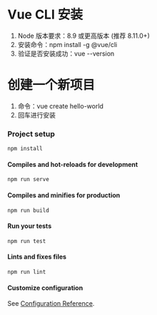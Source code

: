 # Vue CLI 安装

1. Node 版本要求：8.9 或更高版本 (推荐 8.11.0+)
1. 安装命令：npm install -g @vue/cli
1. 验证是否安装成功：vue --version


# 创建一个新项目
1. 命令：vue create hello-world
1. 回车进行安装


### Project setup
```
npm install
```

#### Compiles and hot-reloads for development
```
npm run serve
```

#### Compiles and minifies for production
```
npm run build
```

#### Run your tests
```
npm run test
```

#### Lints and fixes files
```
npm run lint
```

#### Customize configuration
See [Configuration Reference](https://cli.vuejs.org/config/).
